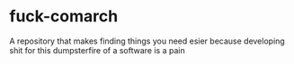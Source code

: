 # fuck-comarch

A repository that makes finding things you need esier because developing shit for this dumpsterfire of a software is a pain
